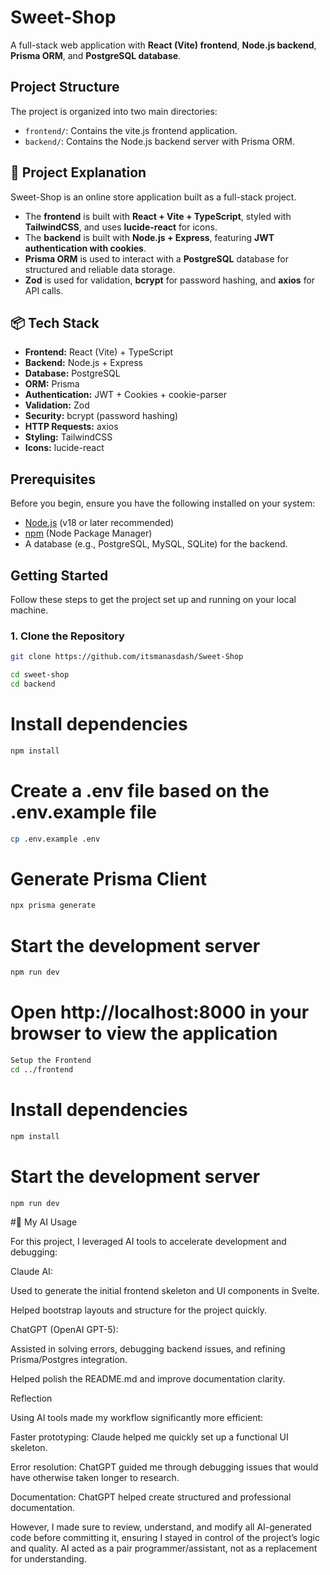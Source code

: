 # Sweet-Shop


A full-stack web application with **React (Vite) frontend**, **Node.js backend**, **Prisma ORM**, and **PostgreSQL database**.

## Project Structure

The project is organized into two main directories:

-   `frontend/`: Contains the vite.js frontend application.
-   `backend/`: Contains the Node.js backend server with Prisma ORM.

## 📖 Project Explanation

Sweet-Shop is an online store application built as a full-stack project.  
- The **frontend** is built with **React + Vite + TypeScript**, styled with **TailwindCSS**, and uses **lucide-react** for icons.  
- The **backend** is built with **Node.js + Express**, featuring **JWT authentication with cookies**.  
- **Prisma ORM** is used to interact with a **PostgreSQL** database for structured and reliable data storage.  
- **Zod** is used for validation, **bcrypt** for password hashing, and **axios** for API calls.  

## 📦 Tech Stack

- **Frontend:** React (Vite) + TypeScript  
- **Backend:** Node.js + Express  
- **Database:** PostgreSQL  
- **ORM:** Prisma  
- **Authentication:** JWT + Cookies + cookie-parser  
- **Validation:** Zod  
- **Security:** bcrypt (password hashing)  
- **HTTP Requests:** axios  
- **Styling:** TailwindCSS  
- **Icons:** lucide-react  

## Prerequisites

Before you begin, ensure you have the following installed on your system:

-   [Node.js](https://nodejs.org/) (v18 or later recommended)
-   [npm](https://www.npmjs.com/) (Node Package Manager)
-   A database (e.g., PostgreSQL, MySQL, SQLite) for the backend.

## Getting Started

Follow these steps to get the project set up and running on your local machine.

### 1. Clone the Repository

```bash
git clone https://github.com/itsmanasdash/Sweet-Shop
```

```bash
cd sweet-shop
cd backend
```
# Install dependencies
```bash
npm install
```
# Create a .env file based on the .env.example file
```bash
cp .env.example .env
```
# Generate Prisma Client
```bash
npx prisma generate
```
# Start the development server 
```bash
npm run dev
```
# Open http://localhost:8000 in your browser to view the application    
```bash
Setup the Frontend
cd ../frontend
```
# Install dependencies
```bash
npm install
```
# Start the development server 
```bash
npm run dev
```


#🤖 My AI Usage

For this project, I leveraged AI tools to accelerate development and debugging:

Claude AI:

Used to generate the initial frontend skeleton and UI components in Svelte.

Helped bootstrap layouts and structure for the project quickly.

ChatGPT (OpenAI GPT-5):

Assisted in solving errors, debugging backend issues, and refining Prisma/Postgres integration.

Helped polish the README.md and improve documentation clarity.

Reflection

Using AI tools made my workflow significantly more efficient:

Faster prototyping: Claude helped me quickly set up a functional UI skeleton.

Error resolution: ChatGPT guided me through debugging issues that would have otherwise taken longer to research.

Documentation: ChatGPT helped create structured and professional documentation.

However, I made sure to review, understand, and modify all AI-generated code before committing it, ensuring I stayed in control of the project’s logic and quality. AI acted as a pair programmer/assistant, not as a replacement for understanding.
